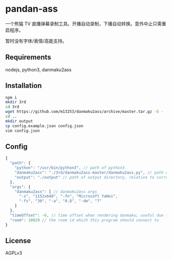 # pandan-ass

一个熊猫 TV 直播弹幕录制工具。开播自动录制，下播自动转换。意外中止只需重启程序。

暂时没有字体/表情/高能支持。

## Requirements

nodejs, python3, danmaku2ass

## Installation

```bash
npm i
mkdir 3rd
cd 3rd
wget https://github.com/m13253/danmaku2ass/archive/master.tar.gz -O - | tar xzv
cd ..
mkdir output
cp config.example.json config.json
vim config.json
```

## Config

```js
{
  "path": {
    "python": "/usr/bin/python3", // path of python3
    "danmaku2ass": "./3rd/danmaku2ass-master/danmaku2ass.py", // path of danmaku2ass, relative to current directory or absolute
    "output": "./output" // path of output directory, relative to current directory or absolute
  },
  "args": {
    "danmaku2ass": [ // danmaku2ass args
      "-s", "1152x648", "-fn", "Microsoft YaHei",
      "-fs", "30", "-a", "0.8", "-dm", "7"
    ]
  },
  "timeOffset": -6, // time offset when rendering danmaku; useful due to delay of streaming
  "room": 10029 // the room id which this program should connect to
}
```

## License

AGPLv3